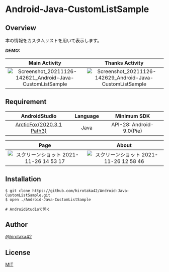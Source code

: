 # Android-Java-CustomListSample

## Overview
本の情報をカスタムリストを用いて表示します。

***DEMO:***

Main Activity             |  Thanks Activity
:-------------------------:|:-------------------------:
![Screenshot_20211126-142621_Android-Java-CustomListSample](https://user-images.githubusercontent.com/79750434/160295959-d745a957-a06b-4886-a9ca-501d23562d6b.png) | ![Screenshot_20211126-142629_Android-Java-CustomListSample](https://user-images.githubusercontent.com/79750434/160295963-21f109ba-e39c-4976-b50a-1cabe2336d79.png)

## Requirement

AndroidStudio | Language | Minimum SDK
:------------:|:--------:|:-----------:
[ArcticFox(2020.3.1 Path3)](https://developer.android.com/studio/archive) | Java | API-28: Android-9.0(Pie)


Page | About  
:------------:|:--------:
![スクリーンショット 2021-11-26 14 53 17](https://user-images.githubusercontent.com/79750434/143533766-bf52f745-e662-45a8-bf4a-df79854d0cef.png)|![スクリーンショット 2021-11-26 12 58 46](https://user-images.githubusercontent.com/79750434/143532405-68592489-0a90-493e-8b13-2a99a22afa9c.png)


## Installation

```
$ git clone https://github.com/hirotaka42/Android-Java-CustomListSample.git
$ open ./Android-Java-CustomListSample

# AndroidStudioで開く
```

## Author

[@hirotaka42](https://github.com/hirotaka42)

## License

[MIT](http://TomoakiTANAKA.mit-license.org)</blockquote>
